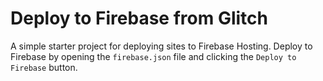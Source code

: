 Deploy to Firebase from Glitch
=================

A simple starter project for deploying sites to Firebase Hosting. Deploy to Firebase by opening the `firebase.json` file and clicking the `Deploy to Firebase` button.
